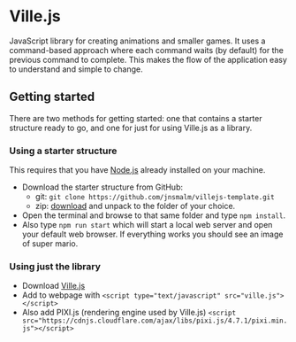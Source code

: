 # Ville.js

JavaScript library for creating animations and smaller games. It uses a 
command-based approach where each command waits (by default) for the previous
command to complete. This makes the flow of the application easy to understand
and simple to change.

## Getting started

There are two methods for getting started: one that contains a starter structure
ready to go, and one for just for using Ville.js as a library.

### Using a starter structure

This requires that you have [Node.js](http://nodejs.org) already installed on
your machine.

* Download the starter structure from GitHub:
  - git: `git clone https://github.com/jnsmalm/villejs-template.git`
  - zip: [download](https://github.com/jnsmalm/villejs-template/archive/master.zip)
  and unpack to the folder of your choice.
* Open the terminal and browse to that same folder and type `npm install`.
* Also type `npm run start` which will start a local web server and open your
default web browser. If everything works you should see an image of super mario.

### Using just the library

* Download [Ville.js](https://github.com/jnsmalm/villejs/blob/master/dist/ville.js)
* Add to webpage with `<script type="text/javascript" src="ville.js"></script>`
* Also add PIXI.js (rendering engine used by Ville.js) `<script src="https://cdnjs.cloudflare.com/ajax/libs/pixi.js/4.7.1/pixi.min.js"></script>`